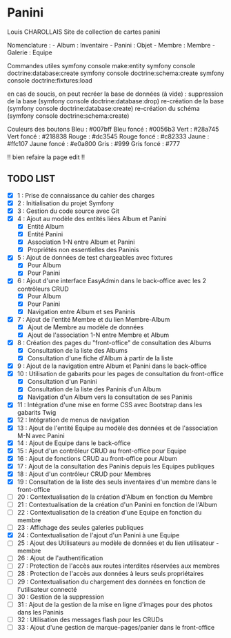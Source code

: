 # Panini
Louis CHAROLLAIS
Site de collection de cartes panini

Nomenclature :
    - Album : Inventaire
    - Panini : Objet
    - Membre : Membre
    - Galerie : Equipe

Commandes utiles
symfony console make:entity
symfony console doctrine:database:create
symfony console doctrine:schema:create
symfony console doctrine:fixtures:load

en cas de soucis, on peut recréer la base de données (à vide) :
suppression de la base (symfony console doctrine:database:drop)
re-création de la base (symfony console doctrine:database:create)
re-création du schéma (symfony console doctrine:schema:create)

Couleurs des boutons
Bleu : #007bff
Bleu foncé : #0056b3
Vert : #28a745
Vert foncé : #218838
Rouge : #dc3545
Rouge foncé : #c82333
Jaune : #ffc107
Jaune foncé : #e0a800
Gris : #999
Gris foncé : #777

!! bien refaire la page edit !!

## TODO LIST

- [x] 1 : Prise de connaissance du cahier des charges
- [x] 2 : Initialisation du projet Symfony
- [x] 3 : Gestion du code source avec Git
- [x] 4 : Ajout au modèle des entités liées Album et Panini
    - [x] Entité Album
    - [x] Entité Panini
    - [x] Association 1-N entre Album et Panini
    - [x] Propriétés non essentielles des Paninis
- [x] 5 : Ajout de données de test chargeables avec fixtures
    - [x] Pour Album
    - [x] Pour Panini
- [x] 6 : Ajout d'une interface EasyAdmin dans le back-office avec les 2 contrôleurs CRUD
    - [x] Pour Album
    - [x] Pour Panini
    - [x] Navigation entre Album et ses Paninis
- [x] 7 : Ajout de l'entité Membre et du lien Membre-Album
    - [x] Ajout de Membre au modèle de données
    - [x] Ajout de l'association 1-N entre Membre et Album
- [x] 8 : Création des pages du "front-office" de consultation des Albums
    - [x] Consultation de la liste des Albums
    - [x] Consultation d'une fiche d'Album à partir de la liste
- [x] 9 : Ajout de la navigation entre Album et Panini dans le back-office
- [x] 10 : Utilisation de gabarits pour les pages de consultation du front-office
    - [x] Consultation d'un Panini
    - [x] Consultation de la liste des Paninis d'un Album
    - [x] Navigation d'un Album vers la consultation de ses Paninis
- [x] 11 : Intégration d'une mise en forme CSS avec Bootstrap dans les gabarits Twig
- [x] 12 : Intégration de menus de navigation
- [x] 13 : Ajout de l'entité Equipe au modèle des données et de l'association M-N avec Panini
- [x] 14 : Ajout de Equipe dans le back-office
- [x] 15 : Ajout d'un contrôleur CRUD au front-office pour Equipe
- [x] 16 : Ajout de fonctions CRUD au front-office pour Album
- [x] 17 : Ajout de la consultation des Paninis depuis les Equipes publiques
- [x] 18 : Ajout d'un contrôleur CRUD pour Membres
- [x] 19 : Consultation de la liste des seuls inventaires d'un membre dans le front-office
- [ ] 20 : Contextualisation de la création d'Album en fonction du Membre
- [ ] 21 : Contextualisation de la création d'un Panini en fonction de l'Album
- [ ] 22 : Contextualisation de la création d'une Equipe en fonction du membre
- [ ] 23 : Affichage des seules galeries publiques
- [x] 24 : Contextualisation de l'ajout d'un Panini à une Equipe
- [ ] 25 : Ajout des Utilisateurs au modèle de données et du lien utilisateur - membre
- [ ] 26 : Ajout de l'authentification
- [ ] 27 : Protection de l'accès aux routes interdites réservées aux membres
- [ ] 28 : Protection de l'accès aux données à leurs seuls propriétaires
- [ ] 29 : Contextualisation du chargement des données en fonction de l'utilisateur connecté
- [ ] 30 : Gestion de la suppression
- [ ] 31 : Ajout de la gestion de la mise en ligne d'images pour des photos dans les Paninis
- [ ] 32 : Utilisation des messages flash pour les CRUDs
- [ ] 33 : Ajout d'une gestion de marque-pages/panier dans le front-office